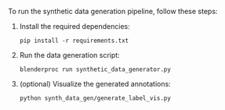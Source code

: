 To run the synthetic data generation pipeline, follow these steps:

1. Install the required dependencies:
   ```
   pip install -r requirements.txt
   ```

2. Run the data generation script:
   ```
   blenderproc run synthetic_data_generator.py
   ```

3. (optional) Visualize the generated annotations:
   ```
   python synth_data_gen/generate_label_vis.py
   ```

